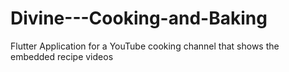 # Divine---Cooking-and-Baking
Flutter Application for a YouTube cooking channel that shows the embedded recipe videos
